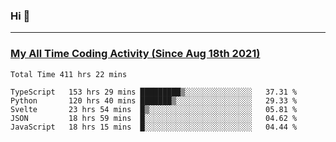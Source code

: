 ### Hi 🙂

---

### <a href="https://wakatime.com/@Eroxl">My All Time Coding Activity (Since Aug 18th 2021)</a>
<!--START_SECTION:waka-all-->
```text
Total Time 411 hrs 22 mins

TypeScript   153 hrs 29 mins █████████▒░░░░░░░░░░░░░░░   37.31 % 
Python       120 hrs 40 mins ███████▒░░░░░░░░░░░░░░░░░   29.33 % 
Svelte       23 hrs 54 mins  █▒░░░░░░░░░░░░░░░░░░░░░░░   05.81 % 
JSON         18 hrs 59 mins  █░░░░░░░░░░░░░░░░░░░░░░░░   04.62 % 
JavaScript   18 hrs 15 mins  █░░░░░░░░░░░░░░░░░░░░░░░░   04.44 % 
```
<!--END_SECTION:waka-all-->
